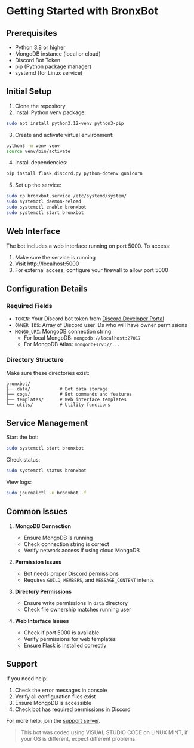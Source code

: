 # Getting Started with BronxBot

## Prerequisites

- Python 3.8 or higher
- MongoDB instance (local or cloud)
- Discord Bot Token
- pip (Python package manager)
- systemd (for Linux service)

## Initial Setup

1. Clone the repository
2. Install Python venv package:
```bash
sudo apt install python3.12-venv python3-pip
```

3. Create and activate virtual environment:
```bash
python3 -m venv venv
source venv/bin/activate
```

4. Install dependencies:
```bash
pip install flask discord.py python-dotenv gunicorn
```

5. Set up the service:
```bash
sudo cp bronxbot.service /etc/systemd/system/
sudo systemctl daemon-reload
sudo systemctl enable bronxbot
sudo systemctl start bronxbot
```

## Web Interface

The bot includes a web interface running on port 5000. To access:
1. Make sure the service is running
2. Visit http://localhost:5000
3. For external access, configure your firewall to allow port 5000

## Configuration Details

### Required Fields

- `TOKEN`: Your Discord bot token from [Discord Developer Portal](https://discord.com/developers/applications)
- `OWNER_IDS`: Array of Discord user IDs who will have owner permissions
- `MONGO_URI`: MongoDB connection string 
  - For local MongoDB: `mongodb://localhost:27017`
  - For MongoDB Atlas: `mongodb+srv://...`

### Directory Structure

Make sure these directories exist:
```
bronxbot/
├── data/           # Bot data storage
├── cogs/           # Bot commands and features
├── templates/      # Web interface templates
└── utils/          # Utility functions
```

## Service Management

Start the bot:
```bash
sudo systemctl start bronxbot
```

Check status:
```bash
sudo systemctl status bronxbot
```

View logs:
```bash
sudo journalctl -u bronxbot -f
```

## Common Issues

1. **MongoDB Connection**
   - Ensure MongoDB is running
   - Check connection string is correct
   - Verify network access if using cloud MongoDB

2. **Permission Issues**
   - Bot needs proper Discord permissions
   - Requires `GUILD`, `MEMBERS`, and `MESSAGE_CONTENT` intents

3. **Directory Permissions**
   - Ensure write permissions in `data` directory
   - Check file ownership matches running user

4. **Web Interface Issues**
   - Check if port 5000 is available
   - Verify permissions for web templates
   - Ensure Flask is installed correctly

## Support

If you need help:
1. Check the error messages in console
2. Verify all configuration files exist
3. Ensure MongoDB is accessible
4. Check bot has required permissions in Discord

For more help, join the [support server](https://discord.gg/jUnNzm29Un).
> This bot was coded using VISUAL STUDIO CODE on LINUX MINT, if your OS is different, expect different problems.